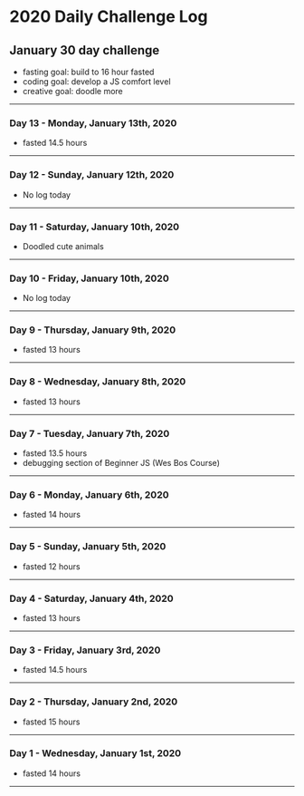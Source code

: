 # 2020 Daily Challenge Log

## January 30 day challenge 

- fasting goal: build to 16 hour fasted
- coding goal: develop a JS comfort level
- creative goal: doodle more

---

### Day 13 - Monday, January 13th, 2020

- fasted 14.5 hours

---

### Day 12 - Sunday, January 12th, 2020

- No log today

---

### Day 11 - Saturday, January 10th, 2020

- Doodled cute animals 

---

### Day 10 - Friday, January 10th, 2020

- No log today

---

### Day 9 - Thursday, January 9th, 2020

- fasted 13 hours

---

### Day 8 - Wednesday, January 8th, 2020

- fasted 13 hours

---

### Day 7 - Tuesday, January 7th, 2020

- fasted 13.5 hours
- debugging section of Beginner JS (Wes Bos Course)

---

### Day 6 - Monday, January 6th, 2020

- fasted 14 hours

---

### Day 5 - Sunday, January 5th, 2020

- fasted 12 hours

---

### Day 4 - Saturday, January 4th, 2020

- fasted 13 hours

---

### Day 3 - Friday, January 3rd, 2020

- fasted 14.5 hours

---

### Day 2 - Thursday, January 2nd, 2020

- fasted 15 hours

---

### Day 1 - Wednesday, January 1st, 2020

- fasted 14 hours

---


